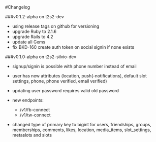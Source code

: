 #Changelog


###v0.1.2-alpha on t2s2-dev
- using release tags on github for versioning
- upgrade Ruby to 2.1.6
- upgrade Rails to 4.2
- update all Gems
- fix BKD-160 create auth token on social signin if none exists


###v0.1.0-alpha on t2s2-silvio-dev
- signup/signin is possible with phone number instead of email
- user has new attributes (location, push(-notifications), default slot settings,
phone, phone verified, email verified)
- updating user password requires valid old password

- new endpoints:
    - /v1/fb-connect
    - /v1/tw-connect

- changed type of primary key to bigint for users, friendships, groups,
memberships, comments, likes, location, media_items, slot_settings,  metaslots
and slots
